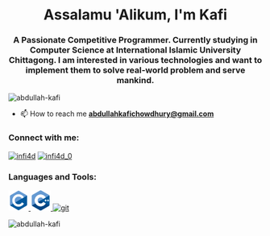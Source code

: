 <h1 align="center">Assalamu 'Alikum, I'm Kafi</h1>
<h3 align="center">A Passionate Competitive Programmer. Currently studying in Computer Science at International Islamic University Chittagong. I am interested in various technologies and want to implement them to solve real-world problem and serve mankind.</h3>

<p align="left"> <img src="https://komarev.com/ghpvc/?username=abdullah-kafi&label=Profile%20views&color=0e75b6&style=flat" alt="abdullah-kafi" /> </p>

- 📫 How to reach me **abdullahkafichowdhury@gmail.com**

<h3 align="left">Connect with me:</h3>
<p align="left">
<a href="https://www.codechef.com/users/infi4d" target="blank"><img align="center" src="https://cdn.jsdelivr.net/npm/simple-icons@3.1.0/icons/codechef.svg" alt="infi4d" height="30" width="40" /></a>
<a href="https://codeforces.com/profile/infi4d_0" target="blank"><img align="center" src="https://raw.githubusercontent.com/rahuldkjain/github-profile-readme-generator/master/src/images/icons/Social/codeforces.svg" alt="infi4d_0" height="30" width="40" /></a>
</p>

<h3 align="left">Languages and Tools:</h3>
<p align="left"> <a href="https://www.cprogramming.com/" target="_blank" rel="noreferrer"> <img src="https://raw.githubusercontent.com/devicons/devicon/master/icons/c/c-original.svg" alt="c" width="40" height="40"/> </a> <a href="https://www.w3schools.com/cpp/" target="_blank" rel="noreferrer"> <img src="https://raw.githubusercontent.com/devicons/devicon/master/icons/cplusplus/cplusplus-original.svg" alt="cplusplus" width="40" height="40"/> </a> <a href="https://git-scm.com/" target="_blank" rel="noreferrer"> <img src="https://www.vectorlogo.zone/logos/git-scm/git-scm-icon.svg" alt="git" width="40" height="40"/> </a> </p>

<p><img align="center" src="https://github-readme-stats.vercel.app/api/top-langs?username=abdullah-kafi&show_icons=true&locale=en&layout=compact" alt="abdullah-kafi" /></p>
